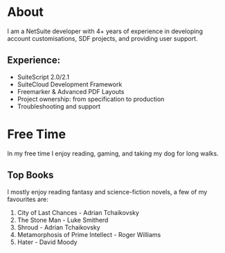 <!-- BEGIN ARISE ------------------------------
Title:: "home"

Author:: "Josh Simpson"
Description:: "NetSuite Developer, 4+ Years Experience."
Language:: "en"
Thumbnail:: "arise-icon.png"
Published Date:: "2025-10-06"
Modified Date:: "2025-10-06"

content_header:: "false"
rss_hide:: "true"
---- END ARISE \\ DO NOT MODIFY THIS LINE ---->

# About
I am a NetSuite developer with 4+ years of experience in developing account customisations, SDF projects, and providing user support.
## Experience:

* SuiteScript 2.0/2.1
* SuiteCloud Development Framework
* Freemarker & Advanced PDF Layouts
* Project ownership: from specification to production
* Troubleshooting and support

# Free Time
In my free time I enjoy reading, gaming, and taking my dog for long walks.
## Top Books
I mostly enjoy reading fantasy and science-fiction novels, a few of my favourites are:

1. City of Last Chances - Adrian Tchaikovsky
2. The Stone Man - Luke Smitherd
3. Shroud - Adrian Tchaikovsky
4. Metamorphosis of Prime Intellect - Roger Williams
5. Hater - David Moody
